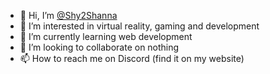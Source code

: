 - 👋 Hi, I’m <a href="https://github.com/Shy2Shanna" title="Shy2Shanna's Profile">@Shy2Shanna</a>
- 👀 I’m interested in virtual reality, gaming and development
- 🌱 I’m currently learning web development
- 💞️ I’m looking to collaborate on nothing
- 📫 How to reach me on Discord (find it on my website)


<!---
Shy2Shanna/Shy2Shanna is a ✨ special ✨ repository because its `README.md` (this file) appears on your GitHub profile.
You can click the Preview link to take a look at your changes.
--->
